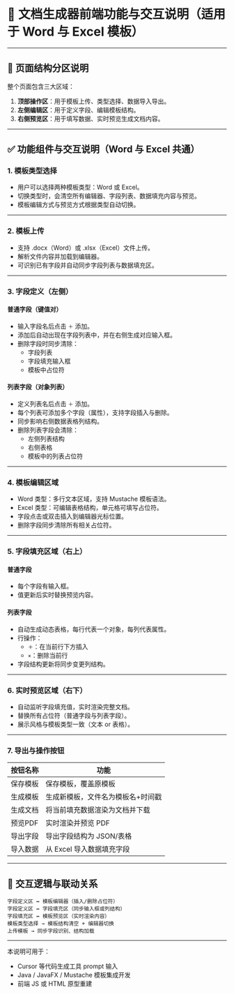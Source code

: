 
# 📄 文档生成器前端功能与交互说明（适用于 Word 与 Excel 模板）

---

## 🧩 页面结构分区说明

整个页面包含三大区域：

1. **顶部操作区**：用于模板上传、类型选择、数据导入导出。
2. **左侧编辑区**：用于定义字段、编辑模板结构。
3. **右侧预览区**：用于填写数据、实时预览生成文档内容。

---

## ✅ 功能组件与交互说明（Word 与 Excel 共通）

### 1. 模板类型选择

- 用户可以选择两种模板类型：Word 或 Excel。
- 切换类型时，会清空所有编辑器、字段列表、数据填充内容与预览。
- 模板编辑方式与预览方式根据类型自动切换。

---

### 2. 模板上传

- 支持 .docx（Word）或 .xlsx（Excel）文件上传。
- 解析文件内容并加载到编辑器。
- 可识别已有字段并自动同步字段列表与数据填充区。

---

### 3. 字段定义（左侧）

#### 普通字段（键值对）

- 输入字段名后点击 `＋` 添加。
- 添加后自动出现在字段列表中，并在右侧生成对应输入框。
- 删除字段时同步清除：
  - 字段列表
  - 字段填充输入框
  - 模板中占位符

#### 列表字段（对象列表）

- 定义列表名后点击 `＋` 添加。
- 每个列表可添加多个字段（属性），支持字段插入与删除。
- 同步影响右侧数据表格列结构。
- 删除列表字段会清除：
  - 左侧列表结构
  - 右侧表格
  - 模板中的列表占位符

---

### 4. 模板编辑区域

- Word 类型：多行文本区域，支持 Mustache 模板语法。
- Excel 类型：可编辑表格结构，单元格可填写占位符。
- 字段点击或双击插入到编辑器光标位置。
- 删除字段同步清除所有相关占位符。

---

### 5. 字段填充区域（右上）

#### 普通字段

- 每个字段有输入框。
- 值更新后实时替换预览内容。

#### 列表字段

- 自动生成动态表格，每行代表一个对象，每列代表属性。
- 行操作：
  - `＋`：在当前行下方插入
  - `×`：删除当前行
- 字段结构更新将同步变更列结构。

---

### 6. 实时预览区域（右下）

- 自动监听字段填充值，实时渲染完整文档。
- 替换所有占位符（普通字段与列表字段）。
- 展示风格与模板类型一致（文本 or 表格）。

---

### 7. 导出与操作按钮

| 按钮名称 | 功能 |
|----------|------|
| 保存模板 | 保存模板，覆盖原模板 |
| 生成模板 | 生成新模板，文件名为模板名+时间戳 |
| 生成文档 | 将当前填充数据渲染为文档并下载 |
| 预览PDF | 实时渲染并预览 PDF |
| 导出字段 | 导出字段结构为 JSON/表格 |
| 导入数据 | 从 Excel 导入数据填充字段 |

---

## 🔁 交互逻辑与联动关系

```
字段定义区 ↔ 模板编辑器（插入/删除占位符）
字段定义区 ↔ 字段填充区（同步输入框或列结构）
字段填充区 ↔ 模板预览区（实时渲染内容）
模板类型选择 → 模板结构清空 + 编辑器切换
上传模板 → 同步字段识别、结构加载
```

---

本说明可用于：
- Cursor 等代码生成工具 prompt 输入
- Java / JavaFX / Mustache 模板集成开发
- 前端 JS 或 HTML 原型重建
